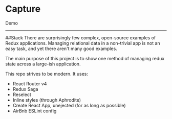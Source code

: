 # Capture
Demo


----------


##Stack
There are surprisingly few complex, open-source examples of Redux applications. Managing relational data in a non-trivial app is not an easy task, and yet there aren't many good examples.

The main purpose of this project is to show one method of managing redux state across a large-ish application.

This repo strives to be modern. It uses:

- React Router v4
- Redux Saga
- Reselect
- Inline styles (through Aphrodite)
- Create React App, unejected (for as long as possible)
- AirBnb ESLint config
